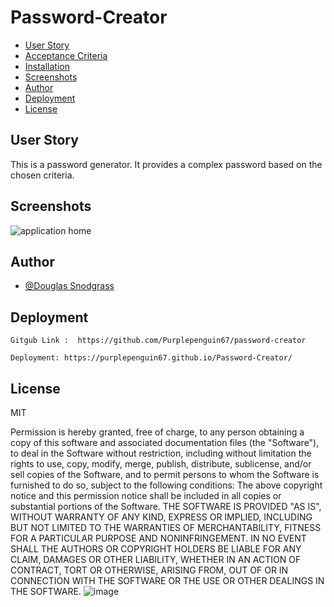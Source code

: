 
# Password-Creator



- [User Story](#user-story)
- [Acceptance Criteria](#acceptance-criteria)
- [Installation](#installation)
- [Screenshots](#screenshots)
- [Author](#author)
- [Deployment](#deployment)
- [License](#license)

## User Story

This is a password generator. It provides a complex password based on the chosen criteria. 

## Screenshots

 ![application home](https://user-images.githubusercontent.com/103548864/170809407-3da4bace-2d4e-4d6e-b07b-d47d09634c9b.png)


## Author

- [@Douglas Snodgrass](https://www.github.com/purplepenguin67)


## Deployment

   
    Gitgub Link :  https://github.com/Purplepenguin67/password-creator
    
    Deployment: https://purplepenguin67.github.io/Password-Creator/
    



## License

MIT

Permission is hereby granted, free of charge, to any person obtaining a copy
of this software and associated documentation files (the "Software"), to deal
in the Software without restriction, including without limitation the rights
to use, copy, modify, merge, publish, distribute, sublicense, and/or sell
copies of the Software, and to permit persons to whom the Software is
furnished to do so, subject to the following conditions:
The above copyright notice and this permission notice shall be included in all
copies or substantial portions of the Software.
THE SOFTWARE IS PROVIDED "AS IS", WITHOUT WARRANTY OF ANY KIND, EXPRESS OR
IMPLIED, INCLUDING BUT NOT LIMITED TO THE WARRANTIES OF MERCHANTABILITY,
FITNESS FOR A PARTICULAR PURPOSE AND NONINFRINGEMENT. IN NO EVENT SHALL THE
AUTHORS OR COPYRIGHT HOLDERS BE LIABLE FOR ANY CLAIM, DAMAGES OR OTHER
LIABILITY, WHETHER IN AN ACTION OF CONTRACT, TORT OR OTHERWISE, ARISING FROM,
OUT OF OR IN CONNECTION WITH THE SOFTWARE OR THE USE OR OTHER DEALINGS IN THE
SOFTWARE.
![image](https://user-images.githubusercontent.com/103548864/208017693-73fde0bb-1f32-4e02-8e04-78e7f66c1d23.png)
